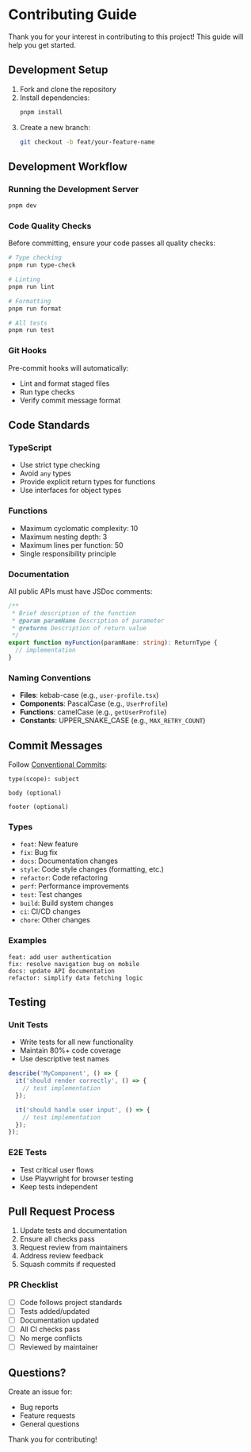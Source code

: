 # Contributing Guide

Thank you for your interest in contributing to this project! This guide will help you get started.

## Development Setup

1. Fork and clone the repository
2. Install dependencies:
   ```bash
   pnpm install
   ```
3. Create a new branch:
   ```bash
   git checkout -b feat/your-feature-name
   ```

## Development Workflow

### Running the Development Server

```bash
pnpm dev
```

### Code Quality Checks

Before committing, ensure your code passes all quality checks:

```bash
# Type checking
pnpm run type-check

# Linting
pnpm run lint

# Formatting
pnpm run format

# All tests
pnpm run test
```

### Git Hooks

Pre-commit hooks will automatically:

- Lint and format staged files
- Run type checks
- Verify commit message format

## Code Standards

### TypeScript

- Use strict type checking
- Avoid `any` types
- Provide explicit return types for functions
- Use interfaces for object types

### Functions

- Maximum cyclomatic complexity: 10
- Maximum nesting depth: 3
- Maximum lines per function: 50
- Single responsibility principle

### Documentation

All public APIs must have JSDoc comments:

```typescript
/**
 * Brief description of the function
 * @param paramName Description of parameter
 * @returns Description of return value
 */
export function myFunction(paramName: string): ReturnType {
  // implementation
}
```

### Naming Conventions

- **Files**: kebab-case (e.g., `user-profile.tsx`)
- **Components**: PascalCase (e.g., `UserProfile`)
- **Functions**: camelCase (e.g., `getUserProfile`)
- **Constants**: UPPER_SNAKE_CASE (e.g., `MAX_RETRY_COUNT`)

## Commit Messages

Follow [Conventional Commits](https://www.conventionalcommits.org/):

```
type(scope): subject

body (optional)

footer (optional)
```

### Types

- `feat`: New feature
- `fix`: Bug fix
- `docs`: Documentation changes
- `style`: Code style changes (formatting, etc.)
- `refactor`: Code refactoring
- `perf`: Performance improvements
- `test`: Test changes
- `build`: Build system changes
- `ci`: CI/CD changes
- `chore`: Other changes

### Examples

```
feat: add user authentication
fix: resolve navigation bug on mobile
docs: update API documentation
refactor: simplify data fetching logic
```

## Testing

### Unit Tests

- Write tests for all new functionality
- Maintain 80%+ code coverage
- Use descriptive test names

```typescript
describe('MyComponent', () => {
  it('should render correctly', () => {
    // test implementation
  });

  it('should handle user input', () => {
    // test implementation
  });
});
```

### E2E Tests

- Test critical user flows
- Use Playwright for browser testing
- Keep tests independent

## Pull Request Process

1. Update tests and documentation
2. Ensure all checks pass
3. Request review from maintainers
4. Address review feedback
5. Squash commits if requested

### PR Checklist

- [ ] Code follows project standards
- [ ] Tests added/updated
- [ ] Documentation updated
- [ ] All CI checks pass
- [ ] No merge conflicts
- [ ] Reviewed by maintainer

## Questions?

Create an issue for:

- Bug reports
- Feature requests
- General questions

Thank you for contributing!
